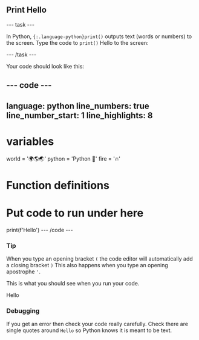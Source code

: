 <h2 class="c-project-heading--task">Print Hello</h2>

--- task ---

In Python, `{:.language-python}print()` outputs text (words or numbers) to the screen.
Type the code to `print()` Hello to the screen:

--- /task ---

Your code should look like this:

--- code ---
---
language: python
line_numbers: true
line_number_start: 1
line_highlights: 8
---
# variables
world = '🌍🌎🌏'
python = 'Python 🐍'
fire = '🔥'

# Function definitions        
  
# Put code to run under here
print(f'Hello')
--- /code ---

<div class="c-project-callout c-project-callout--tip">

### Tip

When you type an opening bracket `(` the code editor will automatically add a closing bracket `)` 
This also happens when you type an opening apostrophe `'`.

</div>

This is what you should see when you run your code.

<div class="c-project-output">
Hello
</div>

<div class="c-project-callout c-project-callout--debug">

### Debugging

If you get an error then check your code really carefully. Check there are single quotes around `Hello` so Python knows it is meant to be text.

</div>
